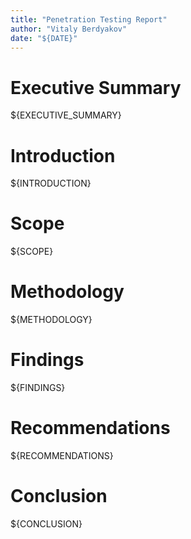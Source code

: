 ```yaml
---
title: "Penetration Testing Report"
author: "Vitaly Berdyakov"
date: "${DATE}"
---
```

# Executive Summary

${EXECUTIVE_SUMMARY}

# Introduction

${INTRODUCTION}

# Scope

${SCOPE}

# Methodology

${METHODOLOGY}

# Findings

${FINDINGS}

# Recommendations

${RECOMMENDATIONS}

# Conclusion

${CONCLUSION}
